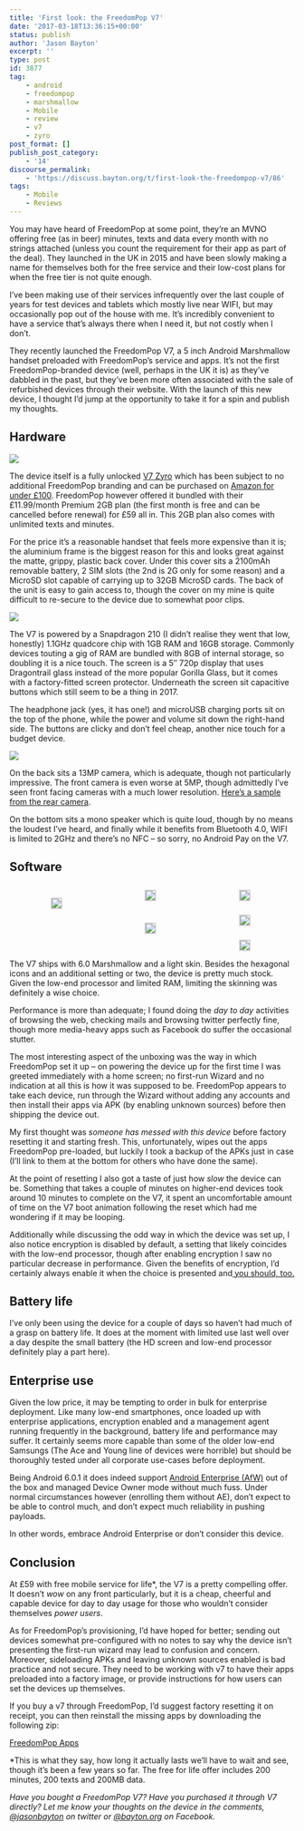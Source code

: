 ```yaml
---
title: 'First look: the FreedomPop V7'
date: '2017-03-18T13:36:15+00:00'
status: publish
author: 'Jason Bayton'
excerpt: ''
type: post
id: 3877
tag:
    - android
    - freedompop
    - marshmallow
    - Mobile
    - review
    - v7
    - zyro
post_format: []
publish_post_category:
    - '14'
discourse_permalink:
    - 'https://discuss.bayton.org/t/first-look-the-freedompop-v7/86'
tags:
    - Mobile
    - Reviews
---
```

You may have heard of FreedomPop at some point, they’re an MVNO offering free (as in beer) minutes, texts and data every month with no strings attached (unless you count the requirement for their app as part of the deal). They launched in the UK in 2015 and have been slowly making a name for themselves both for the free service and their low-cost plans for when the free tier is not quite enough.

I’ve been making use of their services infrequently over the last couple of years for test devices and tablets which mostly live near WIFI, but may occasionally pop out of the house with me. It’s incredibly convenient to have a service that’s always there when I need it, but not costly when I don’t.

They recently launched the FreedomPop V7, a 5 inch Android Marshmallow handset preloaded with FreedomPop’s service and apps. It’s not the first FreedomPop-branded device (well, perhaps in the UK it is) as they’ve dabbled in the past, but they’ve been more often associated with the sale of refurbished devices through their website. With the launch of this new device, I thought I’d jump at the opportunity to take it for a spin and publish my thoughts.

Hardware
--------

[![](https://r2_worker.bayton.workers.dev/uploads/2017/03/IMG_20170318_115247798-e1489838045171.jpg)](/https://r2_worker.bayton.workers.dev/uploads/2017/03/IMG_20170318_115247798-e1489838045171.jpg)

The device itself is a fully unlocked [V7 Zyro](https://v7devices.com/Products) which has been subject to no additional FreedomPop branding and can be purchased on [Amazon for under £100](https://www.amazon.co.uk/V7-Zyro-16GB-Black-Dual/dp/B01M4M9M34/ref=as_li_ss_tl?ie=UTF8&qid=1478192815&sr=8-1&keywords=v7+zyro&&linkCode=ll1&tag=bayton-21&linkId=75dd8170e0f0e7830be780c4310b3759). FreedomPop however offered it bundled with their £11.99/month Premium 2GB plan (the first month is free and can be cancelled before renewal) for £59 all in. This 2GB plan also comes with unlimited texts and minutes.

For the price it’s a reasonable handset that feels more expensive than it is; the aluminium frame is the biggest reason for this and looks great against the matte, grippy, plastic back cover. Under this cover sits a 2100mAh removable battery, 2 SIM slots (the 2nd is 2G only for some reason) and a MicroSD slot capable of carrying up to 32GB MicroSD cards. The back of the unit is easy to gain access to, though the cover on my mine is quite difficult to re-secure to the device due to somewhat poor clips.

[![](https://r2_worker.bayton.workers.dev/uploads/2017/03/IMG_20170315_090252528-e1489784300789.jpg)](/https://r2_worker.bayton.workers.dev/uploads/2017/03/IMG_20170315_090252528-e1489784300789.jpg)

The V7 is powered by a Snapdragon 210 (I didn’t realise they went that low, honestly) 1.1GHz quadcore chip with 1GB RAM and 16GB storage. Commonly devices touting a gig of RAM are bundled with 8GB of internal storage, so doubling it is a nice touch. The screen is a 5″ 720p display that uses Dragontrail glass instead of the more popular Gorilla Glass, but it comes with a factory-fitted screen protector. Underneath the screen sit capacitive buttons which still seem to be a thing in 2017.

The headphone jack (yes, it has one!) and microUSB charging ports sit on the top of the phone, while the power and volume sit down the right-hand side. The buttons are clicky and don’t feel cheap, another nice touch for a budget device.

[![](https://r2_worker.bayton.workers.dev/uploads/2017/03/IMG_20170315_083724323-e1489785828466.jpg)](/https://r2_worker.bayton.workers.dev/uploads/2017/03/IMG_20170315_083724323-e1489785828466.jpg)

On the back sits a 13MP camera, which is adequate, though not particularly impressive. The front camera is even worse at 5MP, though admittedly I’ve seen front facing cameras with a much lower resolution. [Here’s a sample from the rear camera](/https://r2_worker.bayton.workers.dev/uploads/2017/03/IMG_20170318_122329.jpg).

On the bottom sits a mono speaker which is quite loud, though by no means the loudest I’ve heard, and finally while it benefits from Bluetooth 4.0, WIFI is limited to 2GHz and there’s no NFC – so sorry, no Android Pay on the V7.

Software
--------

 <style type="text/css">
			#gallery-5 {
				margin: auto;
			}
			#gallery-5 .gallery-item {
				float: left;
				margin-top: 10px;
				text-align: center;
				width: 33%;
			}
			#gallery-5 img {
				border: 2px solid #cfcfcf;
			}
			#gallery-5 .gallery-caption {
				margin-left: 0;
			}
			/* see gallery_shortcode() in wp-includes/media.php */
		</style>

<div class="gallery galleryid-0 gallery-columns-3 gallery-size-thumbnail" id="gallery-5"><dl class="gallery-item"> <dt class="gallery-icon portrait"> 

[![](https://r2_worker.bayton.workers.dev/uploads/2017/03/Screenshot_20170315-093005.png)](/https://r2_worker.bayton.workers.dev/uploads/2017/03/Screenshot_20170315-093005.png) </dt></dl><dl class="gallery-item"> <dt class="gallery-icon portrait"> [![](https://r2_worker.bayton.workers.dev/uploads/2017/03/Screenshot_20170315-091243.png)](/https://r2_worker.bayton.workers.dev/uploads/2017/03/Screenshot_20170315-091243.png) </dt></dl><dl class="gallery-item"> <dt class="gallery-icon portrait"> [![](https://r2_worker.bayton.workers.dev/uploads/2017/03/Screenshot_20170315-101058.png)](/https://r2_worker.bayton.workers.dev/uploads/2017/03/Screenshot_20170315-101058.png) </dt></dl>  
<dl class="gallery-item"> <dt class="gallery-icon portrait"> 

[![](https://r2_worker.bayton.workers.dev/uploads/2017/03/Screenshot_20170315-092916.png)](/https://r2_worker.bayton.workers.dev/uploads/2017/03/Screenshot_20170315-092916.png) </dt></dl><dl class="gallery-item"> <dt class="gallery-icon portrait"> [![](https://r2_worker.bayton.workers.dev/uploads/2017/03/Screenshot_20170315-092835.png)](/https://r2_worker.bayton.workers.dev/uploads/2017/03/Screenshot_20170315-092835.png) </dt></dl><dl class="gallery-item"> <dt class="gallery-icon portrait"> [![](https://r2_worker.bayton.workers.dev/uploads/2017/03/Screenshot_20170315-093628.png)](/https://r2_worker.bayton.workers.dev/uploads/2017/03/Screenshot_20170315-093628.png) </dt></dl>  
 </div>
 
 The V7 ships with 6.0 Marshmallow and a light skin. Besides the hexagonal icons and an additional setting or two, the device is pretty much stock. Given the low-end processor and limited RAM, limiting the skinning was definitely a wise choice.

Performance is more than adequate; I found doing the *day to day* activities of browsing the web, checking mails and browsing twitter perfectly fine, though more media-heavy apps such as Facebook do suffer the occasional stutter.

The most interesting aspect of the unboxing was the way in which FreedomPop set it up – on powering the device up for the first time I was greeted immediately with a home screen; no first-run Wizard and no indication at all this is how it was supposed to be. FreedomPop appears to take each device, run through the Wizard without adding any accounts and then install their apps via APK (by enabling unknown sources) before then shipping the device out.

My first thought was *someone has messed with this device* before factory resetting it and starting fresh. This, unfortunately, wipes out the apps FreedomPop pre-loaded, but luckily I took a backup of the APKs just in case (I’ll link to them at the bottom for others who have done the same).

At the point of resetting I also got a taste of just how *slow* the device can be. Something that takes a couple of minutes on higher-end devices took around 10 minutes to complete on the V7, it spent an uncomfortable amount of time on the V7 boot animation following the reset which had me wondering if it may be looping.

Additionally while discussing the odd way in which the device was set up, I also notice encryption is disabled by default, a setting that likely coincides with the low-end processor, though after enabling encryption I saw no particular decrease in performance. Given the benefits of encryption, I’d certainly always enable it when the choice is presented and[ you should, too.](/2017/03/vault7-and-the-cia-this-is-why-we-need-emm/)

Battery life
------------

I’ve only been using the device for a couple of days so haven’t had much of a grasp on battery life. It does at the moment with limited use last well over a day despite the small battery (the HD screen and low-end processor definitely play a part here).

Enterprise use
--------------

Given the low price, it may be tempting to order in bulk for enterprise deployment. Like many low-end smartphones, once loaded up with enterprise applications, encryption enabled and a management agent running frequently in the background, battery life and performance may suffer. It certainly seems more capable than some of the older low-end Samsungs (The Ace and Young line of devices were horrible) but should be thoroughly tested under all corporate use-cases before deployment.

Being Android 6.0.1 it does indeed support [Android Enterprise (AfW)](/2017/02/what-is-android-enterprise-android-for-work-and-why-is-it-used/) out of the box and managed Device Owner mode without much fuss. Under normal circumstances however (enrolling them without AE), don’t expect to be able to control much, and don’t expect much reliability in pushing payloads.

In other words, embrace Android Enterprise or don’t consider this device.

Conclusion
----------

At £59 with free mobile service for life\*, the V7 is a pretty compelling offer. It doesn’t *wow* on any front particularly, but it is a cheap, cheerful and capable device for day to day usage for those who wouldn’t consider themselves *power users*.

As for FreedomPop’s provisioning, I’d have hoped for better; sending out devices somewhat pre-configured with no notes to say why the device isn’t presenting the first-run wizard may lead to confusion and concern. Moreover, sideloading APKs and leaving unknown sources enabled is bad practice and not secure. They need to be working with v7 to have their apps preloaded into a factory image, or provide instructions for how users can set the devices up themselves.

If you buy a v7 through FreedomPop, I’d suggest factory resetting it on receipt, you can then reinstall the missing apps by downloading the following zip:

[FreedomPop Apps](/download/FreedomPOP.zip)

\*This is what they say, how long it actually lasts we’ll have to wait and see, though it’s been a few years so far. The free for life offer includes 200 minutes, 200 texts and 200MB data.

*Have you bought a FreedomPop V7? Have you purchased it through V7 directly? Let me know your thoughts on the device in the comments, [@jasonbayton](https://twitter.com/jasonbayton) on twitter or [@bayton.org](https://facebook.com/bayton.org) on Facebook.*